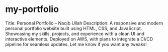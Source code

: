 # my-portfolio
Title: Personal Portfolio – Naqib Ullah  Description: A responsive and modern personal portfolio website built using HTML, CSS, and JavaScript. Showcasing my skills, projects, and experience with a clean UI and interactive elements. Deployed on AWS, with plans to integrate a CI/CD pipeline for seamless updates.  Let me know if you want any tweaks! 
